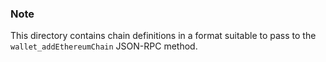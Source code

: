 ### Note

This directory contains chain definitions in a format suitable to pass to the `wallet_addEthereumChain` JSON-RPC method.
